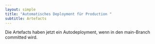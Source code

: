 ```yaml
---
layout: simple
title: "Automatisches Deployment für Production "
subtitle: Artefacts
---
```

Die Artefacts haben jetzt ein Autodeployment, wenn in den main-Branch committed wird.
